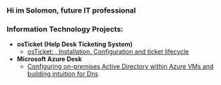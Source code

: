 ### Hi im Solomon, future IT professional

### Information Technology Projects:
- <b>osTicket (Help Desk Ticketing System)</b>
  - [osTicket: , Installation, Configuration and ticket lifecycle](https://github.com/Sburroughs2122/osTicket-prerequisites)
- <b>Microsoft Azure Desk</b>
  - [Configuring on-premises Active Directory within Azure VMs and building intuition for Dns](https://github.com/Sburroughs2122/Active-Directory)
